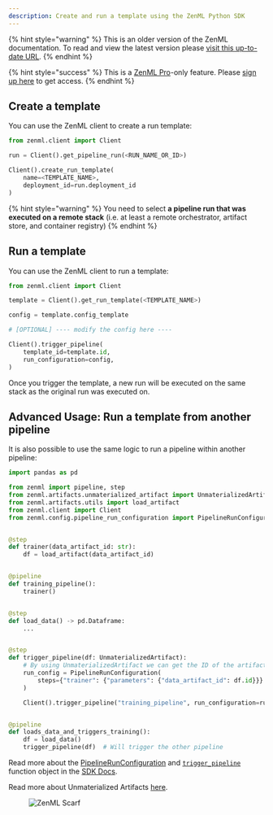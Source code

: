 ```yaml
---
description: Create and run a template using the ZenML Python SDK
---
```


{% hint style="warning" %}
This is an older version of the ZenML documentation. To read and view the latest version please [visit this up-to-date URL](https://docs.zenml.io).
{% endhint %}


{% hint style="success" %}
This is a [ZenML Pro](https://zenml.io/pro)-only feature. Please
[sign up here](https://cloud.zenml.io) to get access.
{% endhint %}

## Create a template

You can use the ZenML client to create a run template:

```python
from zenml.client import Client

run = Client().get_pipeline_run(<RUN_NAME_OR_ID>)

Client().create_run_template(
    name=<TEMPLATE_NAME>,
    deployment_id=run.deployment_id
)
```

{% hint style="warning" %}
You need to select **a pipeline run that was executed on a remote stack** 
(i.e. at least a remote orchestrator, artifact store, and container registry)
{% endhint %}

## Run a template 

You can use the ZenML client to run a template:

```python
from zenml.client import Client

template = Client().get_run_template(<TEMPLATE_NAME>)

config = template.config_template

# [OPTIONAL] ---- modify the config here ----

Client().trigger_pipeline(
    template_id=template.id,
    run_configuration=config,
)
```

Once you trigger the template, a new run will be executed on the same stack as 
the original run was executed on.

## Advanced Usage: Run a template from another pipeline

It is also possible to use the same logic to run a pipeline within another 
pipeline:

```python
import pandas as pd

from zenml import pipeline, step
from zenml.artifacts.unmaterialized_artifact import UnmaterializedArtifact
from zenml.artifacts.utils import load_artifact
from zenml.client import Client
from zenml.config.pipeline_run_configuration import PipelineRunConfiguration


@step
def trainer(data_artifact_id: str):
    df = load_artifact(data_artifact_id)


@pipeline
def training_pipeline():
    trainer()


@step
def load_data() -> pd.Dataframe:
    ...


@step
def trigger_pipeline(df: UnmaterializedArtifact):
    # By using UnmaterializedArtifact we can get the ID of the artifact
    run_config = PipelineRunConfiguration(
        steps={"trainer": {"parameters": {"data_artifact_id": df.id}}}
    )

    Client().trigger_pipeline("training_pipeline", run_configuration=run_config)


@pipeline
def loads_data_and_triggers_training():
    df = load_data()
    trigger_pipeline(df)  # Will trigger the other pipeline
```

Read more about the [PipelineRunConfiguration](https://sdkdocs.zenml.io/latest/core_code_docs/core-config/#zenml.config.pipeline_run_configuration.PipelineRunConfiguration) and [`trigger_pipeline`](https://sdkdocs.zenml.io/latest/core_code_docs/core-client/#zenml.client.Client) function object in the [SDK Docs](https://sdkdocs.zenml.io/).

Read more about Unmaterialized Artifacts [here](../handle-data-artifacts/unmaterialized-artifacts.md).

<!-- For scarf -->
<figure><img alt="ZenML Scarf" referrerpolicy="no-referrer-when-downgrade" src="https://static.scarf.sh/a.png?x-pxid=f0b4f458-0a54-4fcd-aa95-d5ee424815bc" /></figure>

